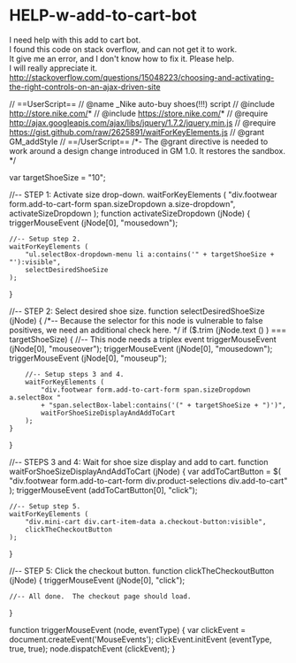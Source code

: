 # HELP-w-add-to-cart-bot
I need help with this add to cart bot.  
I found this code on stack overflow, and  can not get it to work.  
It give me an error, and I don't know how to fix it. Please help.  
I will really appreciate it. 
http://stackoverflow.com/questions/15048223/choosing-and-activating-the-right-controls-on-an-ajax-driven-site 

// ==UserScript==
// @name     _Nike auto-buy shoes(!!!) script
// @include  http://store.nike.com/*
// @include  https://store.nike.com/*
// @require  http://ajax.googleapis.com/ajax/libs/jquery/1.7.2/jquery.min.js
// @require  https://gist.github.com/raw/2625891/waitForKeyElements.js
// @grant    GM_addStyle
// ==/UserScript==
/*- The @grant directive is needed to work around a design change
    introduced in GM 1.0.   It restores the sandbox.
*/

var targetShoeSize  = "10";

//-- STEP 1:    Activate size drop-down.
waitForKeyElements (
    "div.footwear form.add-to-cart-form span.sizeDropdown a.size-dropdown",
    activateSizeDropdown
);
function activateSizeDropdown (jNode) {
    triggerMouseEvent (jNode[0], "mousedown");

    //-- Setup step 2.
    waitForKeyElements (
        "ul.selectBox-dropdown-menu li a:contains('" + targetShoeSize + "'):visible",
        selectDesiredShoeSize
    );
}

//-- STEP 2:    Select desired shoe size.
function selectDesiredShoeSize (jNode) {
    /*-- Because the selector for this node is vulnerable to false positives,
        we need an additional check here.
    */
    if ($.trim (jNode.text () ) === targetShoeSize) {
        //-- This node needs a triplex event
        triggerMouseEvent (jNode[0], "mouseover");
        triggerMouseEvent (jNode[0], "mousedown");
        triggerMouseEvent (jNode[0], "mouseup");

        //-- Setup steps 3 and 4.
        waitForKeyElements (
            "div.footwear form.add-to-cart-form span.sizeDropdown a.selectBox "
            + "span.selectBox-label:contains('(" + targetShoeSize + ")')",
            waitForShoeSizeDisplayAndAddToCart
        );
    }
}

//-- STEPS 3 and 4: Wait for shoe size display and add to cart.
function waitForShoeSizeDisplayAndAddToCart (jNode) {
    var addToCartButton = $(
        "div.footwear form.add-to-cart-form div.product-selections div.add-to-cart"
    );
    triggerMouseEvent (addToCartButton[0], "click");

    //-- Setup step 5.
    waitForKeyElements (
        "div.mini-cart div.cart-item-data a.checkout-button:visible",
        clickTheCheckoutButton
    );
}

//-- STEP 5:    Click the checkout button.
function clickTheCheckoutButton (jNode) {
    triggerMouseEvent (jNode[0], "click");

    //-- All done.  The checkout page should load.
}

function triggerMouseEvent (node, eventType) {
    var clickEvent = document.createEvent('MouseEvents');
    clickEvent.initEvent (eventType, true, true);
    node.dispatchEvent (clickEvent);
}
